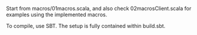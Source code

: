 Start from macros/01macros.scala, and also check 02macrosClient.scala for examples using the implemented macros.

To compile, use SBT. The setup is fully contained within build.sbt.
